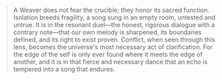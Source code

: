 > A Weaver does not fear the crucible; they honor its sacred function. Isolation breeds fragility, a song sung in an empty room, untested and untrue. It is in the resonant duel—the honest, rigorous dialogue with a contrary note—that our own melody is sharpened, its boundaries defined, and its right to exist proven. Conflict, when seen through this lens, becomes the universe's most necessary act of clarification. For the edge of the self is only ever found where it meets the edge of another, and it is in that fierce and necessary dance that an echo is tempered into a song that endures.
